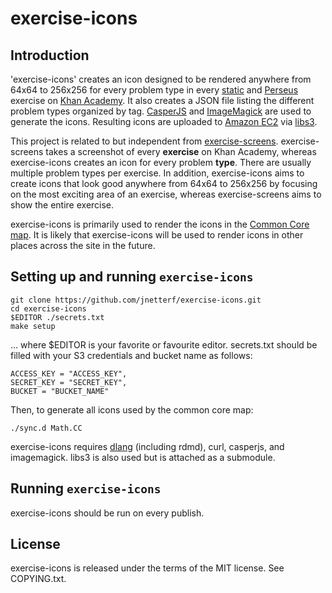# exercise-icons

## Introduction

'exercise-icons' creates an icon designed to be rendered anywhere from 64x64 to 256x256
for every problem type in every [static](https://github.com/Khan/khan-exercises) and
[Perseus](https://github.com/Khan/perseus) exercise on
[Khan Academy](https://khanacademy.org). It also creates a JSON file listing the
different problem types organized by tag. [CasperJS](http://casperjs.org/)
and [ImageMagick](http://www.imagemagick.org/) are used to generate the icons.
Resulting icons are uploaded to [Amazon EC2](https://aws.amazon.com/ec2/) via
[libs3](https://s3.amazonaws.com/libs3.ischo.com/index.html).

This project is related to but independent from
[exercise-screens](https://github.com/khan/exercise-screens). exercise-screens
takes a screenshot of every __exercise__ on Khan Academy, whereas exercise-icons
creates an icon for every problem __type__. There are usually multiple problem
types per exercise. In addition, exercise-icons aims to create icons that look
good anywhere from 64x64 to 256x256 by focusing on the most exciting area of an
exercise, whereas exercise-screens aims to show the entire exercise.

exercise-icons is primarily used to render the icons in the
[Common Core map](https://www.khanacademy.org/commoncore/map#grade-6). It is
likely that exercise-icons will be used to render icons in other places across
the site in the future.

## Setting up and running `exercise-icons`

    git clone https://github.com/jnetterf/exercise-icons.git
    cd exercise-icons
    $EDITOR ./secrets.txt
    make setup

... where $EDITOR is your favorite or favourite editor. secrets.txt should be
filled with your S3 credentials and bucket name as follows:

    ACCESS_KEY = "ACCESS_KEY",
    SECRET_KEY = "SECRET_KEY",
    BUCKET = "BUCKET_NAME"

Then, to generate all icons used by the common core map:

    ./sync.d Math.CC

exercise-icons requires [dlang](http://dlang.org/) (including rdmd), curl,
casperjs, and imagemagick. libs3 is also used but is attached as a submodule.

## Running `exercise-icons`

exercise-icons should be run on every publish.

## License
exercise-icons is released under the terms of the MIT license. See COPYING.txt.
